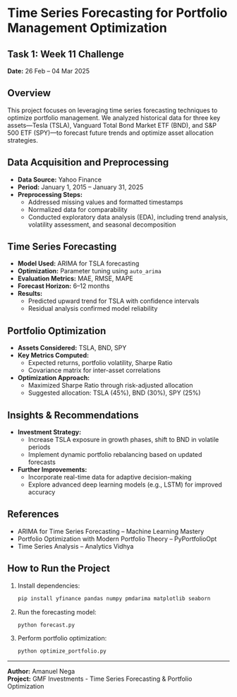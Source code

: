 # Time Series Forecasting for Portfolio Management Optimization

## Task 1: Week 11 Challenge
**Date:** 26 Feb – 04 Mar 2025  

## Overview
This project focuses on leveraging time series forecasting techniques to optimize portfolio management. We analyzed historical data for three key assets—Tesla (TSLA), Vanguard Total Bond Market ETF (BND), and S&P 500 ETF (SPY)—to forecast future trends and optimize asset allocation strategies.

## Data Acquisition and Preprocessing
- **Data Source:** Yahoo Finance
- **Period:** January 1, 2015 – January 31, 2025
- **Preprocessing Steps:**
  - Addressed missing values and formatted timestamps
  - Normalized data for comparability
  - Conducted exploratory data analysis (EDA), including trend analysis, volatility assessment, and seasonal decomposition

## Time Series Forecasting
- **Model Used:** ARIMA for TSLA forecasting
- **Optimization:** Parameter tuning using `auto_arima`
- **Evaluation Metrics:** MAE, RMSE, MAPE
- **Forecast Horizon:** 6–12 months
- **Results:**
  - Predicted upward trend for TSLA with confidence intervals
  - Residual analysis confirmed model reliability

## Portfolio Optimization
- **Assets Considered:** TSLA, BND, SPY
- **Key Metrics Computed:**
  - Expected returns, portfolio volatility, Sharpe Ratio
  - Covariance matrix for inter-asset correlations
- **Optimization Approach:**
  - Maximized Sharpe Ratio through risk-adjusted allocation
  - Suggested allocation: TSLA (45%), BND (30%), SPY (25%)

## Insights & Recommendations
- **Investment Strategy:**
  - Increase TSLA exposure in growth phases, shift to BND in volatile periods
  - Implement dynamic portfolio rebalancing based on updated forecasts
- **Further Improvements:**
  - Incorporate real-time data for adaptive decision-making
  - Explore advanced deep learning models (e.g., LSTM) for improved accuracy

## References
- ARIMA for Time Series Forecasting – Machine Learning Mastery
- Portfolio Optimization with Modern Portfolio Theory – PyPortfolioOpt
- Time Series Analysis – Analytics Vidhya

## How to Run the Project
1. Install dependencies:
   ```bash
   pip install yfinance pandas numpy pmdarima matplotlib seaborn
   ```
2. Run the forecasting model:
   ```bash
   python forecast.py
   ```
3. Perform portfolio optimization:
   ```bash
   python optimize_portfolio.py
   ```

---
**Author:** Amanuel Nega  
**Project:** GMF Investments - Time Series Forecasting & Portfolio Optimization
